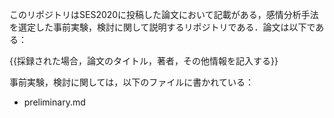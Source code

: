 このリポジトリはSES2020に投稿した論文において記載がある，感情分析手法を選定した事前実験，検討に関して説明するリポジトリである．論文は以下である：

{{採録された場合，論文のタイトル，著者，その他情報を記入する}}


事前実験，検討に関しては，以下のファイルに書かれている：  
- preliminary.md
